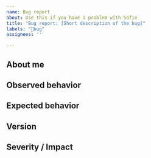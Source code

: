 ```yaml
---
name: Bug report
about: Use this if you have a problem with Sofie
title: "Bug report: [Short description of the bug]"
labels: "🐛bug"
assignees: ''

---
```


<!--
Before you post, be sure to read our Contribution guidelines:
https://nrkno.github.io/sofie-core/docs/for-developers/contribution-guidelines
-->

## About me
<!--
Tell us who / which organization you are representing.
Example: This PR is contributed by NRK
-->

## Observed behavior
<!-- What happened? -->

## Expected behavior
<!-- What did you expect to happen? -->

## Version
<!-- What version of Sofie Core / Gateways / other components are you using? -->

## Severity / Impact
<!--
How big of an issue is this? How does this limit your operations?
Examples:
* This is a blocker for us, we cannot use feature X until this is fixed.
* Not a big issue for us, but it would be nice to have this fixed.
 -->



